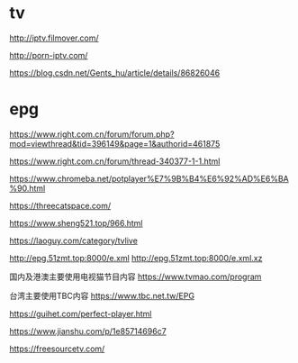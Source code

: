 # tv

http://iptv.filmover.com/

http://porn-iptv.com/

https://blog.csdn.net/Gents_hu/article/details/86826046

# epg
https://www.right.com.cn/forum/forum.php?mod=viewthread&tid=396149&page=1&authorid=461875

https://www.right.com.cn/forum/thread-340377-1-1.html

https://www.chromeba.net/potplayer%E7%9B%B4%E6%92%AD%E6%BA%90.html

https://threecatspace.com/

https://www.sheng521.top/966.html

https://laoguy.com/category/tvlive


http://epg.51zmt.top:8000/e.xml
http://epg.51zmt.top:8000/e.xml.xz

国内及港澳主要使用电视猫节目内容
https://www.tvmao.com/program

台湾主要使用TBC内容
https://www.tbc.net.tw/EPG


https://guihet.com/perfect-player.html


https://www.jianshu.com/p/1e85714696c7

https://freesourcetv.com/